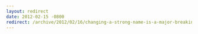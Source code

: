 ```yaml
---
layout: redirect
date: 2012-02-15 -0800
redirect: /archive/2012/02/16/changing-a-strong-name-is-a-major-breaking-change.aspx/
---
```

